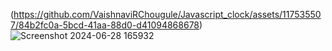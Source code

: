 (https://github.com/VaishnaviRChougule/Javascript_clock/assets/117535507/84b2fc0a-5bcd-41aa-88d0-d41094868678)
![Screenshot 2024-06-28 165932](https://github.com/VaishnaviRChougule/Javascript_clock/assets/117535507/bb03f850-3c1b-4251-9605-48b978d49b9f)
